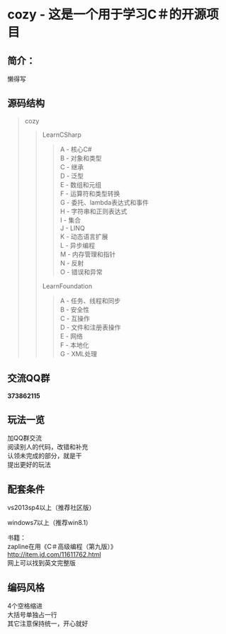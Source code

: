cozy - 这是一个用于学习C＃的开源项目
========


简介：
--------------------------------
懒得写

源码结构
--------------------------------
> cozy  
>>
>> LearnCSharp  
>>> A  - 核心C#  
>>> B  - 对象和类型  
>>> C  - 继承  
>>> D  - 泛型  
>>> E  - 数组和元组  
>>> F  - 运算符和类型转换  
>>> G  - 委托、lambda表达式和事件  
>>> H  - 字符串和正则表达式  
>>> I  - 集合  
>>> J  - LINQ  
>>> K  - 动态语言扩展  
>>> L  - 异步编程  
>>> M  - 内存管理和指针  
>>> N  - 反射  
>>> O  - 错误和异常  
>>
>> LearnFoundation  
>>> A  - 任务、线程和同步  
>>> B  - 安全性  
>>> C  - 互操作  
>>> D  - 文件和注册表操作  
>>> E  - 网络  
>>> F  - 本地化  
>>> G  - XML处理  

  
交流QQ群
--------------------------------
<b>373862115</b>

玩法一览
--------------------------------
加QQ群交流  
阅读别人的代码，改错和补充  
认领未完成的部分，就是干  
提出更好的玩法  

配套条件
--------------------------------
vs2013sp4以上（推荐社区版）  
  
windows7以上（推荐win8.1）  

书籍：  
zapline在用《C＃高级编程（第九版）》  
<http://item.jd.com/11611762.html>  
网上可以找到英文完整版  


编码风格
--------------------------------
4个空格缩进  
大括号单独占一行  
其它注意保持统一，开心就好  